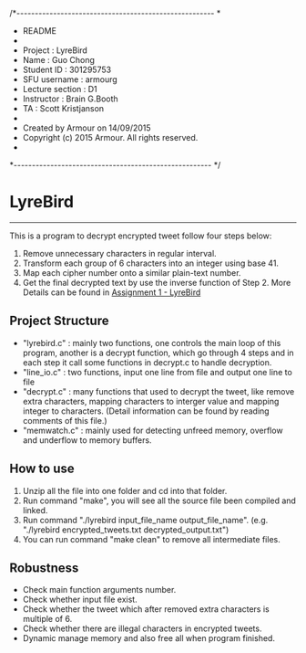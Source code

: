 /*------------------------------------------------------
 *
 *  README
 *
 *  Project         : LyreBird
 *  Name            : Guo Chong
 *  Student ID      : 301295753
 *  SFU username    : armourg
 *  Lecture section : D1
 *  Instructor      : Brain G.Booth
 *  TA              : Scott Kristjanson
 *
 *  Created by Armour on 14/09/2015
 *  Copyright (c) 2015 Armour. All rights reserved.
 *
 *------------------------------------------------------
 */

# LyreBird

---

This is a program to decrypt encrypted tweet follow four steps below:
1. Remove unnecessary characters in regular interval.
2. Transform each group of 6 characters into an integer using base 41.
3. Map each cipher number onto a similar plain-text number.
4. Get the final decrypted text by use the inverse function of Step 2.
More Details can be found in [Assignment 1 - LyreBird](https://courses.cs.sfu.ca/2015fa-cmpt-300-d1/pages/AssignmentOne/view)

## Project Structure
* "lyrebird.c" : mainly two functions, one controls the main loop of this program, another is a decrypt function,
                which go through 4 steps and in each step it call some functions in decrypt.c to handle decryption.
* "line_io.c"  : two functions, input one line from file and output one line to file
* "decrypt.c"  : many functions that used to decrypt the tweet, like remove extra characters, mapping characters to
                interger value and mapping integer to characters. (Detail information can be found by reading comments of this file.)
* "memwatch.c" : mainly used for detecting unfreed memory, overflow and underflow to memory buffers.

## How to use
1. Unzip all the file into one folder and cd into that folder.
2. Run command "make", you will see all the source file been compiled and linked.
3. Run command "./lyrebird input_file_name output_file_name".
    (e.g. "./lyrebird encrypted_tweets.txt decrypted_output.txt")
4. You can run command "make clean" to remove all intermediate files.

## Robustness
* Check main function arguments number.
* Check whether input file exist.
* Check whether the tweet which after removed extra characters is multiple of 6.
* Check whether there are illegal characters in encrypted tweets.
* Dynamic manage memory and also free all when program finished.

